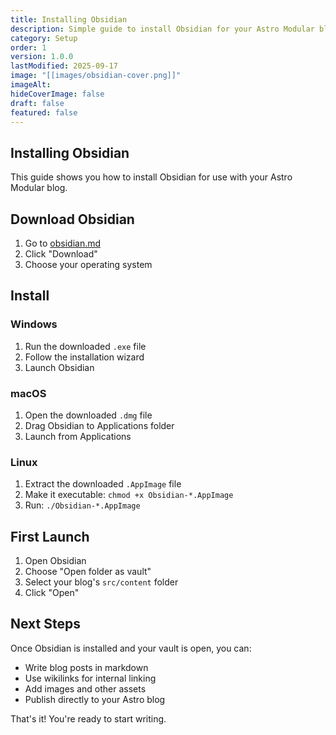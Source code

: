 ```yaml
---
title: Installing Obsidian
description: Simple guide to install Obsidian for your Astro Modular blog
category: Setup
order: 1
version: 1.0.0
lastModified: 2025-09-17
image: "[[images/obsidian-cover.png]]"
imageAlt:
hideCoverImage: false
draft: false
featured: false
---
```


## Installing Obsidian

This guide shows you how to install Obsidian for use with your Astro Modular blog.

## Download Obsidian

1. Go to [obsidian.md](https://obsidian.md)
2. Click "Download"
3. Choose your operating system

## Install

### Windows
1. Run the downloaded `.exe` file
2. Follow the installation wizard
3. Launch Obsidian

### macOS
1. Open the downloaded `.dmg` file
2. Drag Obsidian to Applications folder
3. Launch from Applications

### Linux
1. Extract the downloaded `.AppImage` file
2. Make it executable: `chmod +x Obsidian-*.AppImage`
3. Run: `./Obsidian-*.AppImage`

## First Launch

1. Open Obsidian
2. Choose "Open folder as vault"
3. Select your blog's `src/content` folder
4. Click "Open"

## Next Steps

Once Obsidian is installed and your vault is open, you can:
- Write blog posts in markdown
- Use wikilinks for internal linking
- Add images and other assets
- Publish directly to your Astro blog

That's it! You're ready to start writing.
